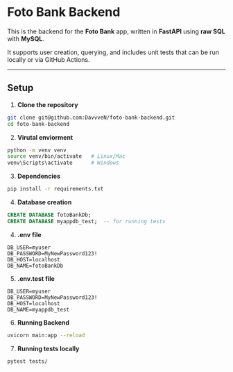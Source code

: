 # Foto Bank Backend

This is the backend for the **Foto Bank** app, written in **FastAPI** using **raw SQL** with **MySQL**.  

It supports user creation, querying, and includes unit tests that can be run locally or via GitHub Actions.

---

## Setup

1. **Clone the repository**
```bash
git clone git@github.com:DavvveN/foto-bank-backend.git
cd foto-bank-backend
``` 


2. **Virutal enviorment**
```bash
python -m venv venv
source venv/bin/activate   # Linux/Mac
venv\Scripts\activate      # Windows
``` 

3. **Dependencies**
```bash 
pip install -r requirements.txt
```

4. **Database creation**
```SQL
CREATE DATABASE fotoBankDb;
CREATE DATABASE myappdb_test;  -- for running tests
```

4. **.env file**
```
DB_USER=myuser
DB_PASSWORD=MyNewPassword123!
DB_HOST=localhost
DB_NAME=fotoBankDb
```

5. **.env.test file**
```
DB_USER=myuser
DB_PASSWORD=MyNewPassword123!
DB_HOST=localhost
DB_NAME=myappdb_test
```

6. **Running Backend**
```bash
uvicorn main:app --reload
```

7. **Running tests locally**
```bash 
pytest tests/
``` 
